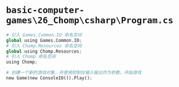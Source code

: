 # `basic-computer-games\26_Chomp\csharp\Program.cs`

```py
# 引入 Games.Common.IO 命名空间
global using Games.Common.IO;
# 引入 Chomp.Resources 命名空间
global using Chomp.Resources;
# 引入 Chomp 命名空间
using Chomp;

# 创建一个新的游戏对象，并使用控制台输入输出作为参数，开始游戏
new Game(new ConsoleIO()).Play();
```